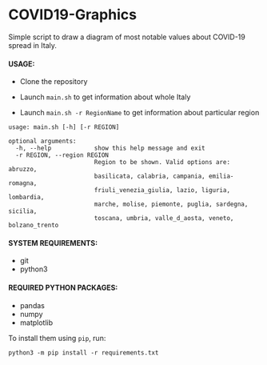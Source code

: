 # COVID19-Graphics

Simple script to draw a diagram of most notable values about COVID-19 spread in Italy.

#### USAGE: 
- Clone the repository

- Launch `main.sh` to get information about whole Italy 

- Launch `main.sh -r RegionName` to get information about particular region

```
usage: main.sh [-h] [-r REGION]

optional arguments:
  -h, --help            show this help message and exit
  -r REGION, --region REGION
                        Region to be shown. Valid options are: abruzzo,
                        basilicata, calabria, campania, emilia-romagna,
                        friuli_venezia_giulia, lazio, liguria, lombardia,
                        marche, molise, piemonte, puglia, sardegna, sicilia,
                        toscana, umbria, valle_d_aosta, veneto, bolzano_trento
```

#### SYSTEM REQUIREMENTS:
- git
- python3

#### REQUIRED PYTHON PACKAGES: 
- pandas
- numpy
- matplotlib

To install them using `pip`, run:
```
python3 -m pip install -r requirements.txt
```
